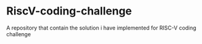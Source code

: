 # RiscV-coding-challenge
A repository that contain the solution i have implemented for RISC-V coding challenge
